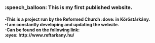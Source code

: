 <h3> :speech_balloon: This is my first published website.</h3>
<h4><b>   
          -This is a project run by the Reformed Church :dove: in Köröstárkány.<br>
          -I am constantly developing and updating the website.<br>
          -Can be found on the following link: <br>
          :eyes: http://www.reftarkany.hu/
</b></h4>
